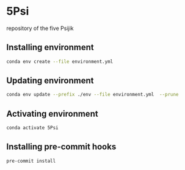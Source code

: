 # 5Psi
repository of the five Psijik


## Installing environment
```bash
conda env create --file environment.yml
```

## Updating environment
```bash
conda env update --prefix ./env --file environment.yml  --prune
```

## Activating environment
```bash
conda activate 5Psi
```

## Installing pre-commit hooks
```bash
pre-commit install
```
